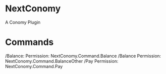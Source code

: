 # NextConomy
A Conomy Plugin


# Commands
 /Balance:
   Permission: NextConomy.Command.Balance 
 /Balance <Player>
   Permission: NextConomy.Command.BalanceOther
 /Pay <Player> <Amount>
   Permission: NextConomy.Command.Pay
